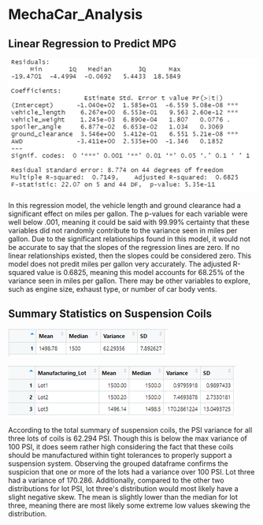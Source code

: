 # MechaCar_Analysis

## Linear Regression to Predict MPG

![LGRES](https://github.com/Mots94/MechaCar_Analysis/blob/main/Images/LinearRegress.PNG)

In this regression model, the vehicle length and ground clearance had a significant effect on miles per gallon.  The p-values for each variable were well below .001, meaning it could be said with 99.99% certainty that these variables did not randomly contribute to the variance seen in miles per gallon.  Due to the significant relationships found in this model, it would not be accurate to say that the slopes of the regression lines are zero.  If no linear relationships existed, then the slopes could be considered zero.  This model does not predit miles per gallon very accurately.  The adjusted R-squared value is 0.6825, meaning this model accounts for 68.25% of the variance seen in miles per gallon.  There may be other variables to explore, such as engine size, exhaust type, or number of car body vents.  

## Summary Statistics on Suspension Coils

![PSI_SUM](https://github.com/Mots94/MechaCar_Analysis/blob/main/Images/Total_PSI_Summary.PNG) 

![PSI_SUM_LOTS](https://github.com/Mots94/MechaCar_Analysis/blob/main/Images/PSI_Lot_Summary.PNG)

According to the total summary of suspension coils, the PSI variance for all three lots of coils is 62.294 PSI.  Though this is below the max variance of 100 PSI, it does seem rather high considering the fact that these coils should be manufactured within tight tolerances to properly support a suspension system.  Observing the grouped dataframe confirms the suspicion that one or more of the lots had a variance over 100 PSI.  Lot three had a variance of 170.286.  Additionally, compared to the other two distributions for lot PSI, lot three's distribution would most likely have a slight negative skew.  The mean is slightly lower than the median for lot three, meaning there are most likely some extreme low values skewing the distribution.